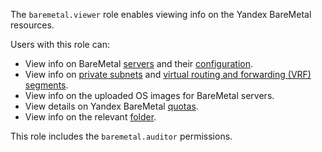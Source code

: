 The `baremetal.viewer` role enables viewing info on the Yandex BareMetal resources.

Users with this role can:
* View info on BareMetal [servers](../../baremetal/concepts/servers.md) and their [configuration](../../baremetal/concepts/server-configurations.md).
* View info on [private subnets](../../baremetal/concepts/network.md#private-subnet) and [virtual routing and forwarding (VRF) segments](../../baremetal/concepts/network.md#vrf-segment).
* View info on the uploaded OS images for BareMetal servers.
* View details on Yandex BareMetal [quotas](../../baremetal/concepts/limits.md#baremetal-quotas).
* View info on the relevant [folder](../../resource-manager/concepts/resources-hierarchy.md#folder).

This role includes the `baremetal.auditor` permissions.